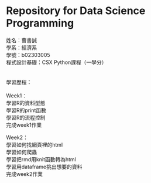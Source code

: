 # Repository for Data Science Programming

姓名：曹書誠<br />
學系：經濟系<br />
學號：b02303005<br />
程式設計基礎：CSX Python課程（一學分）
<br />
<br />
<br />
學習歷程：<br />
<br />
Week1：<br />
學習R的資料型態<br />
學習R的print函數<br />
學習R的流程控制<br />
完成week1作業<br />
  
  
Week2：<br />
學習如何找網頁裡的html<br />
學習如何爬蟲<br />
學習把rmd用knit函數轉為html<br />
學習用dataframe挑出想要的資料<br />
完成week2作業<br />
